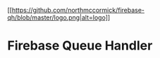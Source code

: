 [[https://github.com/northmccormick/firebase-qh/blob/master/logo.png|alt=logo]]

# Firebase Queue Handler

